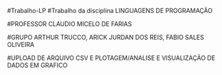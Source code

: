 #Trabalho-LP
#Trabalho da disciplina LINGUAGENS DE PROGRAMAÇÃO

#PROFESSOR CLAUDIO MICELO DE FARIAS

#GRUPO ARTHUR TRUCCO, ARICK JURDAN DOS REIS, FABIO SALES OLIVEIRA

#UPLOAD DE ARQUIVO CSV E PLOTAGEM/ANALISE E VISUALIZAÇÃO DE DADOS EM GRAFICO
